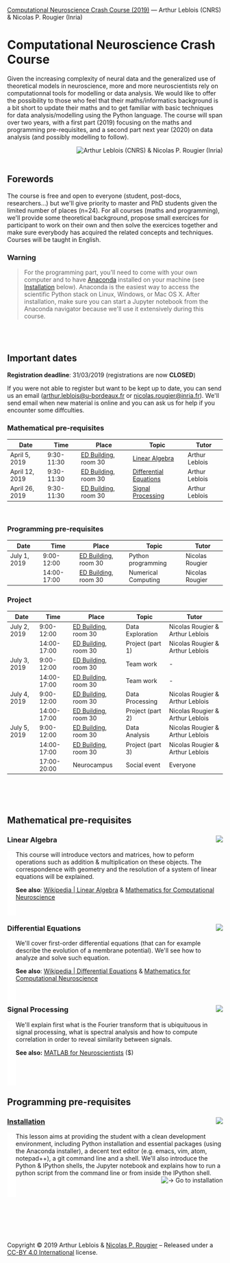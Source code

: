 [Computational Neuroscience Crash Course (2019)](https://github.com/rougier/NeuroComp-Bordeaux-2019) — Arthur Leblois (CNRS) & Nicolas P. Rougier (Inria)<br/>

# Computational Neuroscience Crash Course

Given the increasing complexity of neural data and the generalized use of
theoretical models in neuroscience, more and more neuroscientists rely on
computationnal tools for modelling or data analysis. We would like to offer the
possibility to those who feel that their maths/informatics background is a bit
short to update their maths and to get familiar with basic techniques for data
analysis/modelling using the Python language. The course will span over two
years, with a first part (2019) focusing on the maths and programming
pre-requisites, and a second part next year (2020) on data analysis (and
possibly modelling to follow).

<img alt="Arthur Leblois (CNRS) & Nicolas P. Rougier (Inria)" align="right"/>


<br/><br/>
## Forewords

The course is free and open to everyone (student, post-docs, researchers...)
but we'll give priority to master and PhD students given the limited number of
places (n=24). For all courses (maths and programming), we'll provide some
theoretical background, propose small exercices for participant to work on
their own and then solve the exercices together and make sure everybody has
acquired the related concepts and techniques. Courses will be taught in
English.

### Warning

> For the programming part, you'll need to come with your own computer and to
> have [Anaconda](https://www.anaconda.com/distribution/) installed on your
> machine (see [Installation](#installation-) below). Anaconda is the easiest way to access the
> scientific Python stack on Linux, Windows, or Mac OS X. After installation,
> make sure you can start a Jupyter notebook from the Anaconda navigator
> because we'll use it extensively during this course.

<br/><br/>
## Important dates

**Registration deadline**: 31/03/2019 (registrations are now **CLOSED**)  

If you were not able to register but want to be kept up to date, you can send
us an email (arthur.leblois@u-bordeaux.fr or nicolas.rougier@inria.fr). We'll
send email when new material is online and you can ask us for help if you
encounter some diffculties.


### Mathematical pre-requisites

Date  | Time | Place | Topic | Tutor 
----- | ---- | ----- | ----- | -----
April  5, 2019 | 9:30-11:30 | [ED Building], room 30 | [Linear Algebra](#linear-algebra)         | Arthur Leblois
April 12, 2019 | 9:30-11:30 | [ED Building], room 30 | [Differential Equations](#differential-equations) | Arthur Leblois
April 26, 2019 | 9:30-11:30 | [ED Building], room 30 | [Signal Processing](#signal-processing)      | Arthur Leblois

<br/>

### Programming pre-requisites

Date  | Time | Place | Topic | Tutor 
----- | ---- | ----- | ----- | -----
July   1, 2019 |  9:00-12:00 | [ED Building], room 30 | Python programming  | Nicolas Rougier
               | 14:00-17:00 | [ED Building], room 30 | Numerical Computing | Nicolas Rougier


### Project

Date  | Time | Place | Topic | Tutor 
----- | ---- | ----- | ----- | -----
July   2, 2019 |  9:00-12:00 | [ED Building], room 30 | Data Exploration | Nicolas Rougier & Arthur Leblois 
               | 14:00-17:00 | [ED Building], room 30 | Project (part 1) | Nicolas Rougier & Arthur Leblois
July   3, 2019 |  9:00-12:00 | [ED Building], room 30 | Team work        | -
               | 14:00-17:00 | [ED Building], room 30 | Team work        | -
July   4, 2019 |  9:00-12:00 | [ED Building], room 30 | Data Processing  | Nicolas Rougier & Arthur Leblois 
               | 14:00-17:00 | [ED Building], room 30 | Project (part 2) | Nicolas Rougier & Arthur Leblois 
July   5, 2019 |  9:00-12:00 | [ED Building], room 30 | Data Analysis    | Nicolas Rougier & Arthur Leblois
               | 14:00-17:00 | [ED Building], room 30 | Project (part 3) | Nicolas Rougier & Arthur Leblois 
               | 17:00-20:00 | Neurocampus            | Social event     | Everyone

[ED Building]: https://www.openstreetmap.org/#map=19/44.82505/-0.60734



<br/><br/><br/>

## Mathematical pre-requisites

### Linear Algebra <img src="https://img.shields.io/badge/-2_Hours-orange.svg?style=flat-square" align="right"/>

<img src="data/indent.png" align="left"/>

This course will introduce vectors and matrices, how to peform operations such
as addition & multiplication on these objects. The correspondence with geometry
and the resolution of a system of linear equations will be explained.

**See also**:
[Wikipedia | Linear Algebra](https://en.wikipedia.org/wiki/Linear_algebra)
& [Mathematics for Computational Neuroscience](https://www.sheffield.ac.uk/polopoly_fs/1.13304!/file/maths.pdf)

<br/>

### Differential Equations <img src="https://img.shields.io/badge/-2_Hours-orange.svg?style=flat-square" align="right"/>

<img src="data/indent.png" align="left"/>

We'll cover first-order differential equations (that can for example describe
the evolution of a membrane potential). We'll see how to analyze and solve such
equation. 

**See also**:
[Wikipedia | Differential Equations](https://en.wikipedia.org/wiki/Differential_equation)
& [Mathematics for Computational Neuroscience](https://www.sheffield.ac.uk/polopoly_fs/1.13304!/file/maths.pdf)

<br/>

### Signal Processing <img src="https://img.shields.io/badge/-2_Hours-orange.svg?style=flat-square" align="right"/>

<img src="data/indent.png" align="left"/>

We'll explain first what is the Fourier transform that is ubiquituous in signal
processing, what is spectral analysis and how to compute correlation in order
to reveal similarity between signals.

**See also:**
[MATLAB for Neuroscientists](https://www.sciencedirect.com/book/9780123838360/matlab-for-neuroscientists) ($)


<br/><br/><br/>
## Programming pre-requisites

### [Installation](lessons/01-installation.md) <img src="https://img.shields.io/badge/-1_Hour-orange.svg?style=flat-square" align="right"/>

<img src="data/indent.png" align="left"/>

This lesson aims at providing the student with a clean development environment,
including Python installation and essential packages (using the Anaconda
installer), a decent text editor (e.g. emacs, vim, atom, notepad++), a git
command line and a shell. We'll also introduce the Python & IPython shells, the
Jupyter notebook and explains how to run a python script from the command line
or from inside the IPython shell.  
<a href="lessons/01-installation.md">
<img alt="→ Go to installation" align="right"/></a>

<br/>



<br/><br/>

##  

Copyright © 2019 Arthur Leblois & [Nicolas P. Rougier](http://www.labri.fr/perso/nrougier) – 
Released under a [CC-BY 4.0 International](https://creativecommons.org/licenses/by/4.0/legalcode) license.

[Anaconda]:   https://www.anaconda.com/
[Emacs]:      http://www.emacs.org/
[vim]:        https://www.vim.org/
[Atom]:       https://atom.io/
[Notepad++]:  https://notepad-plus-plus.org/
[IPython]:    http://www.ipython.org/
[Jupyter]:    http://www.jupyter.org/
[NumPy]:      http://www.numpy.org/
[Scipy]:      http://www.scipy.org/
[Matplotlib]: http://www.matplotlib.org/
[Cython]:     https://cython.org/
[Numba]:      https://numba.pydata.org/

